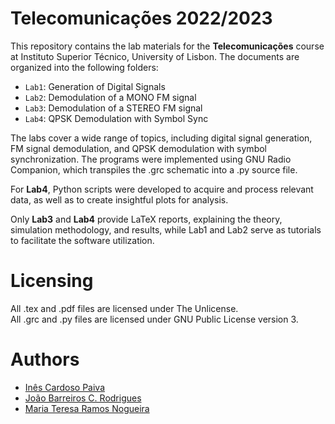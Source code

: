 # Telecomunicações 2022/2023

This repository contains the lab materials for the **Telecomunicações** course at Instituto Superior Técnico, University of Lisbon. The documents are organized into the following folders:

- `Lab1`: Generation of Digital Signals
- `Lab2`: Demodulation of a MONO FM signal
- `Lab3`: Demodulation of a STEREO FM signal
- `Lab4`: QPSK Demodulation with Symbol Sync

The labs cover a wide range of topics, including digital signal generation, FM signal demodulation, and QPSK demodulation with symbol synchronization. The programs were implemented using GNU Radio Companion, which transpiles the .grc schematic into a .py source file.

For **Lab4**, Python scripts were developed to acquire and process relevant data, as well as to create insightful plots for analysis.

Only **Lab3** and **Lab4** provide LaTeX reports, explaining the theory, simulation methodology, and results, while Lab1 and Lab2 serve as tutorials to facilitate the software utilization.

# Licensing
All .tex and .pdf files are licensed under The Unlicense.\
All .grc and .py files are licensed under GNU Public License version 3.

# Authors
- [Inês Cardoso Paiva](https://github.com/inespaiva27)
- [João Barreiros C. Rodrigues](https://github.com/Joao-Ex-Machina)
- [Maria Teresa Ramos Nogueira](https://github.com/FrolickingAsteroid)

